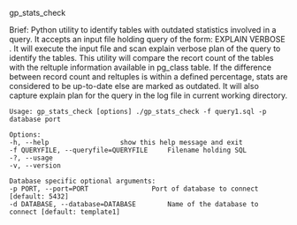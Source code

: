 gp_stats_check

Brief: Python utility to identify tables with outdated statistics involved in a query. It accepts an input file holding query of the form: EXPLAIN VERBOSE . It will execute the input file and scan explain verbose plan of the query to identify the tables. This utility will compare the recort count of the tables with the reltuple information available in pg_class table. If the difference between record count and reltuples is within a defined percentage, stats are considered to be up-to-date else are marked as outdated. It will also capture explain plan for the query in the log file in current working directory.

    Usage: gp_stats_check [options] ./gp_stats_check -f query1.sql -p database port

    Options: 
    -h, --help					show this help message and exit 
    -f QUERYFILE, --queryfile=QUERYFILE		Filename holding SQL 
    -?, --usage 
    -v, --version 

    Database specific optional arguments: 
    -p PORT, --port=PORT				Port of database to connect [default: 5432] 
    -d DATABASE, --database=DATABASE		Name of the database to connect [default: template1]
